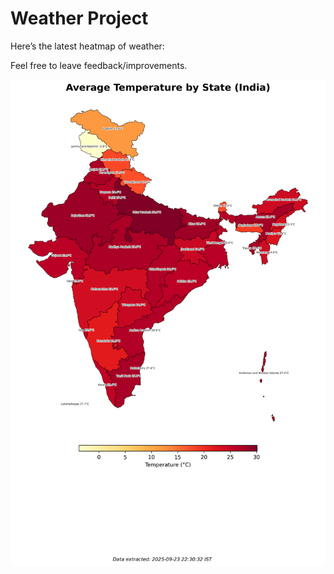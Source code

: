 # Weather Project

Here’s the latest heatmap of weather:

Feel free to leave feedback/improvements.

![India Heatmap](docs/assets/india_heatmap.png?v=D2D232)
